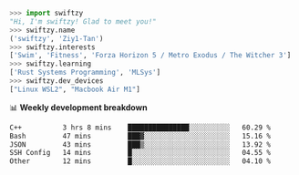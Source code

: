 ```python
>>> import swiftzy
"Hi, I'm swiftzy! Glad to meet you!"
>>> swiftzy.name
('swiftzy', 'Ziy1-Tan')
>>> swiftzy.interests
['Swim', 'Fitness', 'Forza Horizon 5 / Metro Exodus / The Witcher 3']
>>> swiftzy.learning
['Rust Systems Programming', 'MLSys']
>>> swiftzy.dev_devices
["Linux WSL2", "Macbook Air M1"]
```
📊 **Weekly development breakdown**
<!--START_SECTION:waka-->

```txt
C++          3 hrs 8 mins    ███████████████░░░░░░░░░░   60.29 %
Bash         47 mins         ███▓░░░░░░░░░░░░░░░░░░░░░   15.16 %
JSON         43 mins         ███▒░░░░░░░░░░░░░░░░░░░░░   13.92 %
SSH Config   14 mins         █░░░░░░░░░░░░░░░░░░░░░░░░   04.55 %
Other        12 mins         █░░░░░░░░░░░░░░░░░░░░░░░░   04.10 %
```

<!--END_SECTION:waka-->

